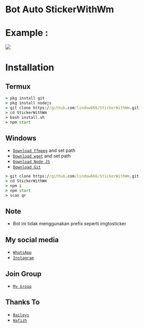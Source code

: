 # Bot Auto StickerWithWm

# Example :

<img align="center" height="auto" src="https://i.ibb.co/FY9gKNv/IMG-20210311-174516.jpg"/>

# Installation

## Termux
```cmd
> pkg install git
> pkg install nodejs
> git clone https://github.com/lindow666/StickerWithWm.git
> cd StickerWithWm
> bash install.sh
> npm start
```
## Windows
* [`Download ffmpeg`](https://ffmpeg.org/download.html#build-windows) and set path
* [`Download wget`](https://eternallybored.org/misc/wget/releases/) and set path
* [`Download Node JS`](https://nodejs.org/en/download/)
* [`Download Git`](https://git-scm.com/downloads)
```cmd
> git clone https://github.com/lindow666/StickerWithWm.git
> cd StickerWithWm
> npm i
> npm start
> scan qr
```

## Note
* Bot ini tidak menggunakan prefix seperti imgtosticker

## My social media
* [`WhatsApp`](http://wa.me/6289513946766)
* [`Instagram`](http://instagram.com/lindoww.6)

## Join Group
* [`My Group`](https://chat.whatsapp.com/JYb7i2b4GbICa0fk17KHOk)

## Thanks To
* [`Baileys`](https://github.com/adiwajshing/Baileys)
* [`Hafizh`](https://github.com/HAFizh-15)


